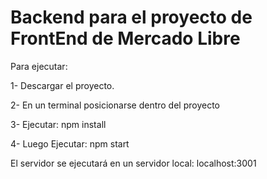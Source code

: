 # Backend para el proyecto de FrontEnd de Mercado Libre

Para ejecutar: 

1- Descargar el proyecto.

2- En un terminal posicionarse dentro del proyecto

3- Ejecutar: npm install

4- Luego Ejecutar: npm start

El servidor se ejecutará en un servidor local: localhost:3001
